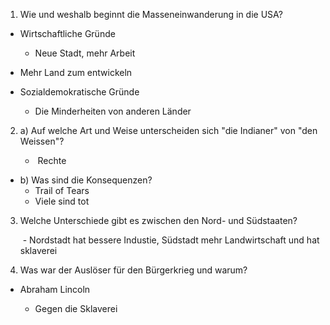 1. Wie und weshalb beginnt die Masseneinwanderung in die USA?

- Wirtschaftliche Gründe

	- Neue Stadt, mehr Arbeit

- Mehr Land zum entwickeln

- Sozialdemokratische Gründe

	- Die Minderheiten von anderen Länder

2. a) Auf welche Art und Weise unterscheiden sich "die Indianer" von "den Weissen"?

	-  Rechte

- b) Was sind die Konsequenzen?
	- Trail of Tears
	- Viele sind tot

3. Welche Unterschiede gibt es zwischen den Nord- und Südstaaten?

	 - Nordstadt hat bessere Industie, Südstadt mehr Landwirtschaft und hat sklaverei

4. Was war der Auslöser für den Bürgerkrieg und warum?

- Abraham Lincoln

	- Gegen die Sklaverei